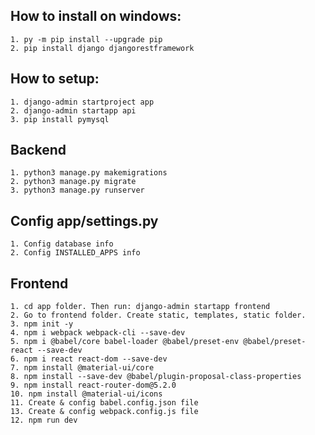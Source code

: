 ## How to install on windows:
    1. py -m pip install --upgrade pip
    2. pip install django djangorestframework
## How to setup:
    1. django-admin startproject app
    2. django-admin startapp api
    3. pip install pymysql

## Backend
    1. python3 manage.py makemigrations
    2. python3 manage.py migrate
    3. python3 manage.py runserver

## Config app/settings.py
    1. Config database info
    2. Config INSTALLED_APPS info

## Frontend
    1. cd app folder. Then run: django-admin startapp frontend
    2. Go to frontend folder. Create static, templates, static folder.
    3. npm init -y
    4. npm i webpack webpack-cli --save-dev
    5. npm i @babel/core babel-loader @babel/preset-env @babel/preset-react --save-dev
    6. npm i react react-dom --save-dev
    7. npm install @material-ui/core
    8. npm install --save-dev @babel/plugin-proposal-class-properties
    9. npm install react-router-dom@5.2.0
    10. npm install @material-ui/icons
    11. Create & config babel.config.json file
    13. Create & config webpack.config.js file
    12. npm run dev